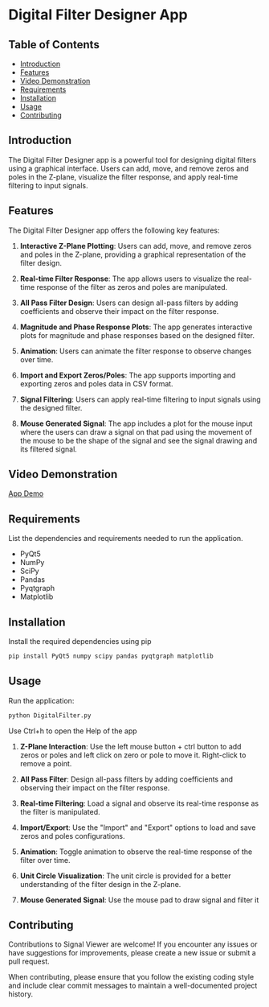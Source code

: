 # Digital Filter Designer App

## Table of Contents

- [Introduction](#introduction)
- [Features](#features)
- [Video Demonstration](#video-demonstration)
- [Requirements](#requirements)
- [Installation](#installation)
- [Usage](#usage)
- [Contributing](#contributing)

## Introduction
The Digital Filter Designer app is a powerful tool for designing digital filters using a graphical interface. Users can add, move, and remove zeros and poles in the Z-plane, visualize the filter response, and apply real-time filtering to input signals.

## Features

The Digital Filter Designer app offers the following key features:

1. **Interactive Z-Plane Plotting**: Users can add, move, and remove zeros and poles in the Z-plane, providing a graphical representation of the filter design.

2. **Real-time Filter Response**: The app allows users to visualize the real-time response of the filter as zeros and poles are manipulated.

3. **All Pass Filter Design**: Users can design all-pass filters by adding coefficients and observe their impact on the filter response.

4. **Magnitude and Phase Response Plots**: The app generates interactive plots for magnitude and phase responses based on the designed filter.

5. **Animation**: Users can animate the filter response to observe changes over time.

6. **Import and Export Zeros/Poles**: The app supports importing and exporting zeros and poles data in CSV format.

7. **Signal Filtering**: Users can apply real-time filtering to input signals using the designed filter.

8. **Mouse Generated Signal**: The app includes a plot for the mouse input where the users can draw a signal on that pad using the movement of the mouse to be the shape of the signal and see the signal drawing and its filtered signal.

## Video Demonstration
[App Demo](https://github.com/Mohamed-hazem-mahrous/Digital-Filter/assets/94749599/66b9111b-48f6-4ef7-ba6a-9aea59b4e48c)

## Requirements
List the dependencies and requirements needed to run the application.
- PyQt5
- NumPy
- SciPy
- Pandas
- Pyqtgraph
- Matplotlib

## Installation

Install the required dependencies using pip

```bash
pip install PyQt5 numpy scipy pandas pyqtgraph matplotlib
```


## Usage
Run the application:
```bash
python DigitalFilter.py
```
Use Ctrl+h to open the Help of the app
1. **Z-Plane Interaction**: Use the left mouse button + ctrl button to add zeros or poles and left click on zero or pole to move it. Right-click to remove a point.

2. **All Pass Filter**: Design all-pass filters by adding coefficients and observing their impact on the filter response.

3. **Real-time Filtering**: Load a signal and observe its real-time response as the filter is manipulated.

4. **Import/Export**: Use the "Import" and "Export" options to load and save zeros and poles configurations.

5. **Animation**: Toggle animation to observe the real-time response of the filter over time.

6. **Unit Circle Visualization**: The unit circle is provided for a better understanding of the filter design in the Z-plane.

7. **Mouse Generated Signal**: Use the mouse pad to draw signal and filter it



## Contributing
Contributions to Signal Viewer are welcome! If you encounter any issues or have suggestions for improvements, please create a new issue or submit a pull request.

When contributing, please ensure that you follow the existing coding style and include clear commit messages to maintain a well-documented project history.